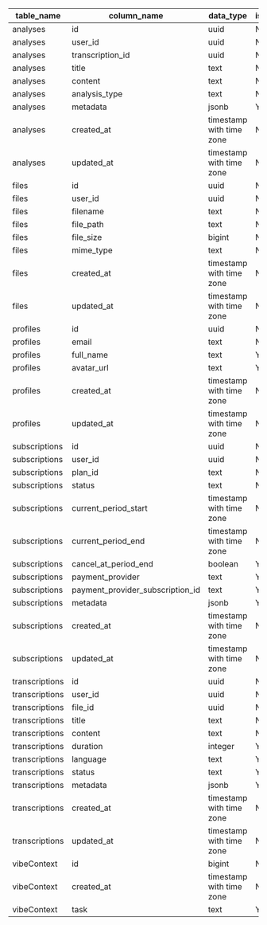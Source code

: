 | table_name     | column_name                      | data_type                | is_nullable | column_default    |
| -------------- | -------------------------------- | ------------------------ | ----------- | ----------------- |
| analyses       | id                               | uuid                     | NO          | gen_random_uuid() |
| analyses       | user_id                          | uuid                     | NO          | null              |
| analyses       | transcription_id                 | uuid                     | NO          | null              |
| analyses       | title                            | text                     | NO          | null              |
| analyses       | content                          | text                     | NO          | null              |
| analyses       | analysis_type                    | text                     | NO          | null              |
| analyses       | metadata                         | jsonb                    | YES         | '{}'::jsonb       |
| analyses       | created_at                       | timestamp with time zone | NO          | now()             |
| analyses       | updated_at                       | timestamp with time zone | NO          | now()             |
| files          | id                               | uuid                     | NO          | gen_random_uuid() |
| files          | user_id                          | uuid                     | NO          | null              |
| files          | filename                         | text                     | NO          | null              |
| files          | file_path                        | text                     | NO          | null              |
| files          | file_size                        | bigint                   | NO          | null              |
| files          | mime_type                        | text                     | NO          | null              |
| files          | created_at                       | timestamp with time zone | NO          | now()             |
| files          | updated_at                       | timestamp with time zone | NO          | now()             |
| profiles       | id                               | uuid                     | NO          | null              |
| profiles       | email                            | text                     | NO          | null              |
| profiles       | full_name                        | text                     | YES         | null              |
| profiles       | avatar_url                       | text                     | YES         | null              |
| profiles       | created_at                       | timestamp with time zone | NO          | now()             |
| profiles       | updated_at                       | timestamp with time zone | NO          | now()             |
| subscriptions  | id                               | uuid                     | NO          | gen_random_uuid() |
| subscriptions  | user_id                          | uuid                     | NO          | null              |
| subscriptions  | plan_id                          | text                     | NO          | null              |
| subscriptions  | status                           | text                     | NO          | null              |
| subscriptions  | current_period_start             | timestamp with time zone | NO          | null              |
| subscriptions  | current_period_end               | timestamp with time zone | NO          | null              |
| subscriptions  | cancel_at_period_end             | boolean                  | YES         | false             |
| subscriptions  | payment_provider                 | text                     | YES         | null              |
| subscriptions  | payment_provider_subscription_id | text                     | YES         | null              |
| subscriptions  | metadata                         | jsonb                    | YES         | '{}'::jsonb       |
| subscriptions  | created_at                       | timestamp with time zone | NO          | now()             |
| subscriptions  | updated_at                       | timestamp with time zone | NO          | now()             |
| transcriptions | id                               | uuid                     | NO          | gen_random_uuid() |
| transcriptions | user_id                          | uuid                     | NO          | null              |
| transcriptions | file_id                          | uuid                     | NO          | null              |
| transcriptions | title                            | text                     | NO          | null              |
| transcriptions | content                          | text                     | NO          | null              |
| transcriptions | duration                         | integer                  | YES         | null              |
| transcriptions | language                         | text                     | YES         | 'en'::text        |
| transcriptions | status                           | text                     | YES         | 'completed'::text |
| transcriptions | metadata                         | jsonb                    | YES         | '{}'::jsonb       |
| transcriptions | created_at                       | timestamp with time zone | NO          | now()             |
| transcriptions | updated_at                       | timestamp with time zone | NO          | now()             |
| vibeContext    | id                               | bigint                   | NO          | null              |
| vibeContext    | created_at                       | timestamp with time zone | NO          | now()             |
| vibeContext    | task                             | text                     | YES         | null              |